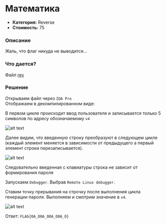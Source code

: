 Математика
=========

* **Категория:** Reverse  
* **Стоимость:** 75  

### Описание  
Жаль, что флаг никуда не выводится...

### Что дается?  
Файл [rev](https://github.com/axelmaker/vkactf2018_writeup/raw/master/reverse/rev)

### Решение

Открываем файл через ```IDA Pro```  
Отображаем в декомпилированном виде:  

В первом цикле происходит ввод пользователя и записывается только 5 символов по адресу обозначаемому `v4` 
  
![alt text](https://github.com/axelmaker/vkactf2018_writeup/blob/master/reverse/reverse002.png?raw=true)

Далее видим, что введенную строку преобразуют в следующем цикле (каждый элемент меняется в зависимости от предыдущего а первый элемент строки перезаписывается).  

![alt text](https://github.com/axelmaker/vkactf2018_writeup/blob/master/reverse/reverse003.png?raw=true)

Следовательно введенная с клавиатуры строка не зависит от формирования пароля  

Запускаем `Debugger`. Выбрав `Remote Linux debugger`.  

Ставим точку прерывания  на строчку после выполнения цикла генерации пароля. Выполняем и смотрим значение в `v4`.  

![alt text](https://github.com/axelmaker/vkactf2018_writeup/blob/master/reverse/reverse004.png?raw=true)

Ответ: `FLAG{0A_O0A_O0A_O0A_O}`
